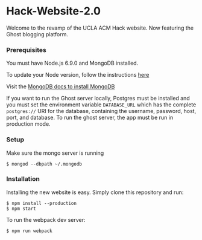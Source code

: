 # Hack-Website-2.0

Welcome to the revamp of the UCLA ACM Hack website. Now featuring the Ghost blogging platform.



### Prerequisites

You must have Node.js 6.9.0 and MongoDB installed.

To update your Node version, follow the instructions [here](https://davidwalsh.name/upgrade-nodejs)

Visit the [MongoDB docs to install MongoDB](https://docs.mongodb.com/v3.0/tutorial/install-mongodb-on-os-x/)

If you want to run the Ghost server locally, Postgres must be installed and you must set the environment variable `DATABASE_URL` which has the complete `postgres://` URI for the database, containing the username, password, host, port, and database. To run the ghost server, the app must be run in production mode.



### Setup

Make sure the mongo server is running

```shell
$ mongod --dbpath ~/.mongodb
```



### Installation

Installing the new website is easy. Simply clone this repository and run:

```shell
$ npm install --production
$ npm start
```
To run the webpack dev server:

```shell
$ npm run webpack
```


